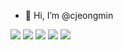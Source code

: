- 👋 Hi, I’m @cjeongmin

![](http://github-profile-summary-cards.vercel.app/api/cards/profile-details?username=cjeongmin&theme=github)
![](http://github-profile-summary-cards.vercel.app/api/cards/repos-per-language?username=cjeongmin&theme=github)
![](http://github-profile-summary-cards.vercel.app/api/cards/most-commit-language?username=cjeongmin&theme=github)
![](http://github-profile-summary-cards.vercel.app/api/cards/stats?username=cjeongmin&theme=github)
![](http://github-profile-summary-cards.vercel.app/api/cards/productive-time?username=cjeongmin&theme=github&utcOffset=8)

<!---
cjeongmin/cjeongmin is a ✨ special ✨ repository because its `README.md` (this file) appears on your GitHub profile.
You can click the Preview link to take a look at your changes.
--->

